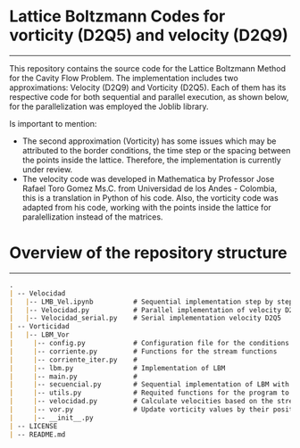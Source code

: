 ﻿# Lattice Boltzmann Codes for vorticity (D2Q5) and velocity (D2Q9)
----
This repository contains the source code for the Lattice Boltzmann Method for the Cavity Flow Problem. The implementation includes two approximations: Velocity (D2Q9) and Vorticity (D2Q5). Each of them has its respective code for both sequential and parallel execution, as shown below, for the parallelization was employed the Joblib library. 

Is important to mention:
- The second approximation (Vorticity) has some issues which may be attributed to the border conditions, the time step or the spacing between the points inside the lattice. Therefore, the implementation is currently under review.
- The velocity code was developed in Mathematica by Professor Jose Rafael Toro Gomez Ms.C. from Universidad de los Andes - Colombia, this is a translation in Python of his code. Also, the vorticity code was adapted from his code, working with the points inside the lattice for paralellization instead of the matrices.  

# Overview of the repository structure
----
```md
.
| -- Velocidad
|   |-- LMB_Vel.ipynb          # Sequential implementation step by step in a Jupyter Notebook 
|   |-- Velocidad.py           # Parallel implementation of velocity D215
|   |-- Velocidad_serial.py    # Serial implementation velocity D2Q5
| -- Vorticidad
|   |-- LBM_Vor
|     |-- config.py            # Configuration file for the conditions of the case 
|     |-- corriente.py         # Functions for the stream functions
|     |-- corriente_iter.py    # 
|     |-- lbm.py               # Implementation of LBM
|     |-- main.py              # 
|     |-- secuencial.py        # Sequential implementation of LBM with vorticity
|     |-- utils.py             # Requited functions for the program to function
|     |-- velocidad.py         # Calculate velocities based on the stream function. 
|     |-- vor.py               # Update vorticity values by their position inside the geometry
|     |-- __init__.py
| -- LICENSE
| -- README.md
```

